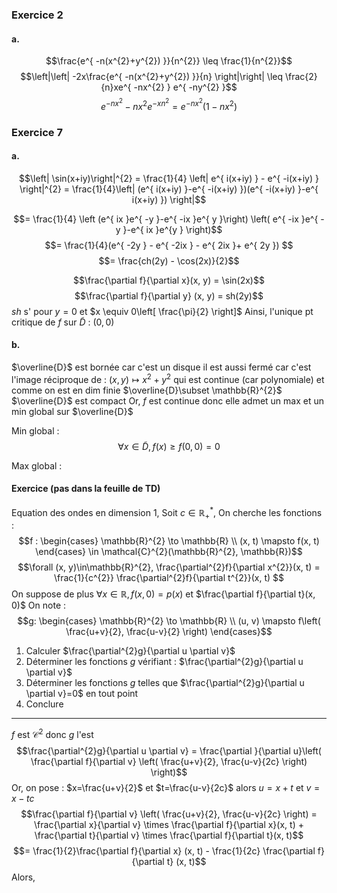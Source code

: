 ### Exercice 2
#### a.
$$\frac{e^{ -n(x^{2}+y^{2}) }}{n^{2}} \leq \frac{1}{n^{2}}$$
$$\left|\left| -2x\frac{e^{ -n(x^{2}+y^{2}) }}{n} \right|\right| \leq \frac{2}{n}xe^{ -nx^{2} } e^{ -ny^{2} }$$
$$e^{ -nx^{2} } -nx^{2} e^{ -xn^{2} } = e^{ -nx^{2} }(1-nx^{2}) $$



### Exercice 7
#### a.
$$\left| \sin(x+iy)\right|^{2}  = \frac{1}{4} \left| e^{ i(x+iy) } - e^{ -i(x+iy) } \right|^{2} = \frac{1}{4}\left| (e^{ i(x+iy) }-e^{ -i(x+iy) })(e^{ -i(x+iy) }-e^{ i(x+iy) }) \right|$$

$$= \frac{1}{4} \left (e^{ ix }e^{ -y }-e^{ -ix }e^{ y }\right) \left( e^{ -ix }e^{ -y }-e^{ ix }e^{y } \right)$$
$$= \frac{1}{4}(e^{ -2y } - e^{ -2ix } - e^{ 2ix }+ e^{ 2y }) $$
$$= \frac{ch(2y) - \cos(2x)}{2}$$

$$\frac{\partial f}{\partial x}(x, y) = \sin(2x)$$
$$\frac{\partial f}{\partial y} (x, y) = sh(2y)$$
$sh$ s' pour $y = 0$ et $x \equiv 0\left[ \frac{\pi}{2} \right]$
Ainsi, l'unique pt critique de $f$ sur $\tilde{D}$ : $(0, 0)$

#### b.
$\overline{D}$ est bornée car c'est un disque
il est aussi fermé car c'est l'image réciproque de : 
$(x, y) \mapsto x^{2}+y^{2}$ qui est continue (car polynomiale) et comme on est en dim finie $\overline{D}\subset \mathbb{R}^{2}$ $\overline{D}$ est compact
Or, $f$ est continue donc elle admet un max et un min global sur $\overline{D}$ 

Min global : 
$$\forall x \in \tilde{D}, f(x) \geq f(0, 0)=0$$

Max global : 


#### Exercice (pas dans la feuille de TD)
Equation des ondes en dimension $1$, 
Soit $c \in \mathbb{R}_{+}^{*}$, 
On cherche les fonctions : 
$$f : \begin{cases}
\mathbb{R}^{2} \to \mathbb{R} \\
(x, t) \mapsto f(x, t)
\end{cases} \in \mathcal{C}^{2}(\mathbb{R}^{2}, \mathbb{R})$$
$$\forall (x, y)\in\mathbb{R}^{2}, \frac{\partial^{2}f}{\partial x^{2}}(x, t) = \frac{1}{c^{2}} \frac{\partial^{2}f}{\partial t^{2}}(x, t)  $$
On suppose de plus $\forall x \in \mathbb{R}, f(x, 0) = p(x)$ et $\frac{\partial f}{\partial t}(x, 0)$
On note : 
$$g: \begin{cases}
\mathbb{R}^{2} \to \mathbb{R} \\
(u, v) \mapsto f\left( \frac{u+v}{2}, \frac{u-v}{2} \right)
\end{cases}$$
1. Calculer $\frac{\partial^{2}g}{\partial u \partial v}$
2. Déterminer les fonctions $g$ vérifiant : $\frac{\partial^{2}g}{\partial u \partial v}$
3. Déterminer les fonctions $g$ telles que $\frac{\partial^{2}g}{\partial u \partial v}=0$ en tout point
4. Conclure
___
$f$ est $\mathcal{C}^{2}$ donc $g$ l'est 
$$\frac{\partial^{2}g}{\partial u \partial v}  = \frac{\partial }{\partial u}\left( \frac{\partial f}{\partial v} \left( \frac{u+v}{2}, \frac{u-v}{2c} \right) \right)$$
Or, 
on pose : $x=\frac{u+v}{2}$ et $t=\frac{u-v}{2c}$ alors $u = x+t$ et $v = x-tc$
$$\frac{\partial f}{\partial v} \left( \frac{u+v}{2}, \frac{u-v}{2c} \right) = \frac{\partial x}{\partial v}  \times \frac{\partial f}{\partial x}(x, t) + \frac{\partial t}{\partial v} \times \frac{\partial f}{\partial t}(x, t)$$
$$= \frac{1}{2}\frac{\partial f}{\partial x} (x, t) - \frac{1}{2c} \frac{\partial f}{\partial t} (x, t)$$
Alors,
